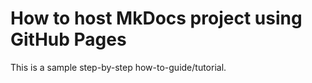 # How to host MkDocs project using GitHub Pages
This is a sample step-by-step how-to-guide/tutorial.
